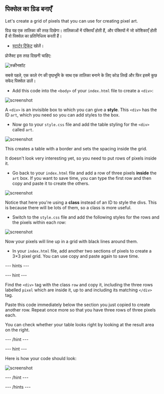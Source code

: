 ## पिक्सेल का ग्रिड बनाएँ

Let's create a grid of pixels that you can use for creating pixel art.

ग्रिड यह एक तालिका की तरह दिखेगा। तालिकाओं में पंक्तियाँ होती हैं, और पंक्तियों में जो कोशिकाएँ होती हैं वो पिक्सेल का प्रतिनिधित्व करती हैं।

+ [स्टार्टर ट्रिंकेट](http://jumpto.cc/web-pixel) खोलें।

प्रोजैक्ट इस तरह दिखनी चाहिए:

![स्क्रीनशॉट](images/pixel-starter.png)

सबसे पहले, एक काले रंग की पृष्ठभूमि के साथ एक तालिका बनाने के लिए कोड लिखें और फिर इसमें कुछ सफेद पिक्सेल डालें।

+ Add this code into the `<body>` of your `index.html` file to create a `<div>`:

![screenshot](images/pixel-art-art.png)

A `<div>` is an invisible box to which you can give a **style**. This `<div>` has the ID `art`, which you need so you can add styles to the box.

+ Now go to your `style.css` file and add the table styling for the `<div>` called `art`.

![screenshot](images/pixel-art-style.png)

This creates a table with a border and sets the spacing inside the grid.

It doesn't look very interesting yet, so you need to put rows of pixels inside it.

+ Go back to your `index.html` file and add a row of three pixels **inside** the `art` box. If you want to save time, you can type the first row and then copy and paste it to create the others.

![screenshot](images/pixel-art-row.png)

Notice that here you're using a **class** instead of an ID to style the divs. This is because there will be lots of them, so a class is more useful.

+ Switch to the `style.css` file and add the following styles for the rows and the pixels within each row:

![screenshot](images/pixel-art-row-style.png)

Now your pixels will line up in a grid with black lines around them.

+ In your `index.html` file, add another two sections of pixels to create a 3×3 pixel grid. You can use copy and paste again to save time.

\--- hints \---

\--- hint \---

Find the `<div>` tag with the class `row` and copy it, including the three rows labelled `pixel` which are inside it, up to and including its matching `</div>` tag.

Paste this code immediately below the section you just copied to create another row. Repeat once more so that you have three rows of three pixels each.

You can check whether your table looks right by looking at the result area on the right.

\--- /hint \---

\--- hint \---

Here is how your code should look:

![screenshot](images/pixel-art-grid-3.png)

\--- /hint \---

\--- /hints \---